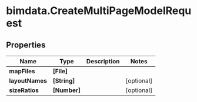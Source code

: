 # bimdata.CreateMultiPageModelRequest

## Properties

Name | Type | Description | Notes
------------ | ------------- | ------------- | -------------
**mapFiles** | **[File]** |  | 
**layoutNames** | **[String]** |  | [optional] 
**sizeRatios** | **[Number]** |  | [optional] 


